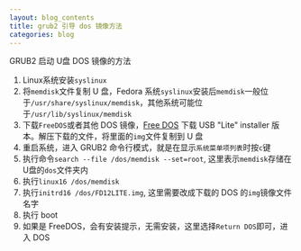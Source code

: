 ```yaml
---
layout: blog_contents
title: grub2 引导 dos 镜像方法
categories: blog
---
```


GRUB2 启动 U盘 DOS 镜像的方法
1. Linux系统安装`syslinux`
2. 将`memdisk`文件复制 U 盘，Fedora 系统`syslinux`安装后`memdisk`一般位于`/usr/share/syslinux/memdisk`，其他系统可能位于`/usr/lib/syslinux/memdisk` 
3. 下载`FreeDOS`或者其他 DOS 镜像，[Free DOS](http://www.freedos.org/download/) 下载 USB "Lite" installer 版本。解压下载的文件，将里面的`img`文件复制到 U 盘
4. 重启系统，进入 GRUB2 命令行模式，就是在显示`系统菜单项列表`时按`c`键 
5. 执行命令`search --file /dos/memdisk --set=root`, 这里表示`memdisk`存储在U盘的`dos`文件夹内 
6. 执行`linux16 /dos/memdisk` 
7. 执行`initrd16 /dos/FD12LITE.img`, 这里需要改成下载的 DOS 的`img`镜像文件名字 
8. 执行 boot 
9. 如果是 FreeDOS，会有安装提示，无需安装，这里选择`Return DOS`即可，进入 DOS 

